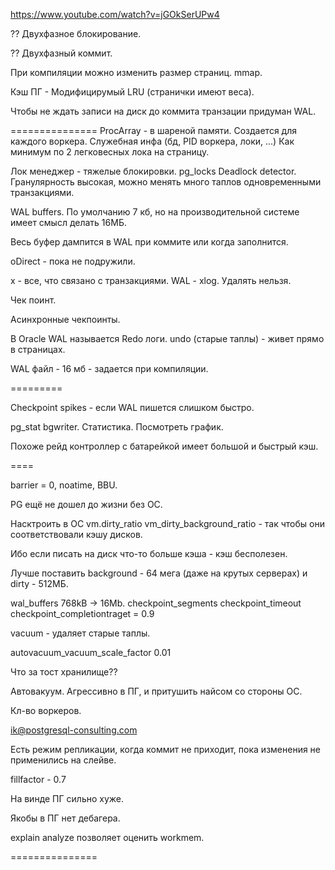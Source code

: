 https://www.youtube.com/watch?v=jGOkSerUPw4

?? Двухфазное блокирование.

?? Двухфазный коммит.

При компиляции можно изменить размер страниц.
mmap.

Кэш ПГ - Модифицирумый LRU (странички имеют веса).

Чтобы не ждать записи на диск до коммита транзации придуман
WAL.



===============
ProcArray - в шареной памяти. Создается для каждого воркера.
Служебная инфа (бд, PID воркера, локи, ...)
Как минимум по 2 легковесных лока на страницу.


Лок менеджер - тяжелые блокировки.
pg_locks
Deadlock detector.
Гранулярность высокая, можно менять много таплов одновременными
транзакциями.



WAL buffers.
По умолчанию 7 кб, но на производительной системе имеет
смысл делать 16МБ.

Весь буфер дампится в WAL при коммите или когда заполнится.

oDirect - пока не подружили.

x - все, что связано с транзакциями.
WAL - xlog. Удалять нельзя.

Чек поинт.

Асинхронные чекпоинты.

В Oracle WAL называется Redo логи.
undo (старые таплы) - живет прямо в страницах.

WAL файл - 16 мб - задается при компиляции.

=========

Checkpoint spikes - если WAL пишется слишком быстро.


pg_stat bgwriter.
Статистика.
Посмотреть график.

Похоже рейд контроллер с батарейкой имеет большой и быстрый кэш.

====

barrier = 0, noatime, BBU.


PG ещё не дошел до жизни без ОС.

Насктроить в ОС vm.dirty_ratio vm_dirty_background_ratio -
так чтобы они соответствовали кэшу дисков.

Ибо если писать на диск что-то больше кэша - кэш бесполезен.

Лучше поставить background - 64 мега (даже на крутых серверах)
и dirty - 512МБ.

wal_buffers 768kB -> 16Mb.
checkpoint_segments
checkpoint_timeout
checkpoint_completiontraget = 0.9

vacuum - удаляет старые таплы.


autovacuum_vacuum_scale_factor 0.01

Что за тост хранилище??

Автовакуум.
Агрессивно в ПГ, и притушить найсом со стороны ОС.

Кл-во воркеров.

ik@postgresql-consulting.com

Есть режим репликации, когда коммит не приходит, пока
изменения не применились на слейве.


fillfactor - 0.7

На винде ПГ сильно хуже.

Якобы в ПГ нет дебагера.

explain analyze позволяет оценить workmem.




===============

